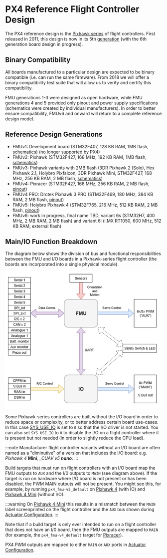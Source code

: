 # PX4 Reference Flight Controller Design

The PX4 reference design is the [Pixhawk series](../flight_controller/pixhawk_series.md) of flight controllers. First released in 2011, this design is now in its 5th [generation](#reference_design_generations) (with the 6th generation board design in progress).

## Binary Compatibility

All boards manufactured to a particular design are expected to be binary compatible (i.e. can run the same firmware). From 2018 we will offer a binary compatibility test suite that will allow us to verify and certify this compatibility.

FMU generations 1-3 were designed as open hardware, while FMU generations 4 and 5 provided only pinout and power supply specifications (schematics were created by individual manufacturers). In order to better ensure compatibility, FMUv6 and onward will return to a complete reference design model.

<a id="reference_design_generations"></a>

## Reference Design Generations

- FMUv1: Development board \(STM32F407, 128 KB RAM, 1MB flash, [schematics](https://github.com/PX4/Hardware/tree/master/FMUv1)\) (no longer supported by PX4)
- FMUv2: Pixhawk \(STM32F427, 168 MHz, 192 KB RAM, 1MB flash, [schematics](https://github.com/PX4/Hardware/tree/master/FMUv2)\)
- FMUv3: Pixhawk variants with 2MB flash \(3DR Pixhawk 2 \(Solo\), Hex Pixhawk 2.1, Holybro Pixfalcon, 3DR Pixhawk Mini, STM32F427, 168 MHz, 256 KB RAM, 2 MB flash, [schematics](https://github.com/PX4/Hardware/tree/master/FMUv3_REV_D)\)
- FMUv4: Pixracer \(STM32F427, 168 MHz, 256 KB RAM, 2 MB flash, [pinout](https://docs.google.com/spreadsheets/d/1raRRouNsveQz8cj-EneWG6iW0dqGfRAifI91I2Sr5E0/edit#gid=1585075739)\)
- FMUv4 PRO: Drotek Pixhawk 3 PRO \(STM32F469, 180 MHz, 384 KB RAM, 2 MB flash, [pinout](https://docs.google.com/spreadsheets/d/1raRRouNsveQz8cj-EneWG6iW0dqGfRAifI91I2Sr5E0/edit#gid=1585075739)\)
- FMUv5: Holybro Pixhawk 4 \(STM32F765, 216 MHz, 512 KB RAM, 2 MB flash, [pinout](https://docs.google.com/spreadsheets/d/1-n0__BYDedQrc_2NHqBenG1DNepAgnHpSGglke-QQwY/edit#gid=912976165)\)
- FMUv6: work in progress, final name TBD, variant 6s \(STM32H7, 400 MHz, 2 MB RAM, 2 MB flash\) and variant 6i \(i.MX RT1050, 600 MHz, 512 KB RAM, external flash\)

## Main/IO Function Breakdown

The diagram below shows the division of bus and functional responsibilities between the FMU and I/O boards in a Pixhawk-series flight controller (the boards are incorporated into a single physical module).

![PX4 Main/IO Functional Breakdown](../../assets/diagrams/px4_fmu_io_functions.png)

<!-- Draw.io version of file can be found here: https://drive.google.com/file/d/1H0nK7Ufo979BE9EBjJ_ccVx3fcsilPS3/view?usp=sharing -->

Some Pixhawk-series controllers are built without the I/O board in order to reduce space or complexity, or to better address certain board use-cases.
In this case [SYS_USE_IO](../advanced_config/parameter_reference.md#SYS_USE_IO) is set to `0` so that the I/O driver is not started.
You can also set `SYS_USE_IO` to `0` to disable the I/O on a flight controller where it is present but not needed (in order to slightly reduce the CPU load).

:::note
Manufacturer flight controller variants without an I/O board are often named as a "diminutive" of a version that includes the I/O board: e.g. _Pixhawk 4_ **Mini**_, \_CUAV v5 **nano**_.
:::

Build targets that must run on flight controllers with an I/O board map the FMU outputs to `AUX` and the I/0 outputs to `MAIN` (see diagram above).
If the target is run on hardware where I/O board is not present or has been disabled, the PWM MAIN outputs will not be present.
You might see this, for example, by running `px4_fmu-v5_default` on [Pixhawk 4](../flight_controller/pixhawk4.md) (with IO) and [Pixhawk 4 Mini](../flight_controller/pixhawk4_mini.md) (without I/O).

:::warning
On [Pixhawk 4 Mini](../flight_controller/pixhawk4_mini.md) this results in a mismatch between the `MAIN` label screenprinted on the flight controller and the `AUX` bus shown during [Actuator Configuration](../config/actuators.md).
:::

Note that if a build target is only ever intended to run on a flight controller that does not have an I/0 board, then the FMU outputs are mapped to `MAIN` (for example, the `px4_fmu-v4_default` target for [Pixracer](../flight_controller/pixracer.md)).

PX4 PWM outputs are mapped to either `MAIN` or `AUX` ports in [Actuator Configuration](../config/actuators.md).

